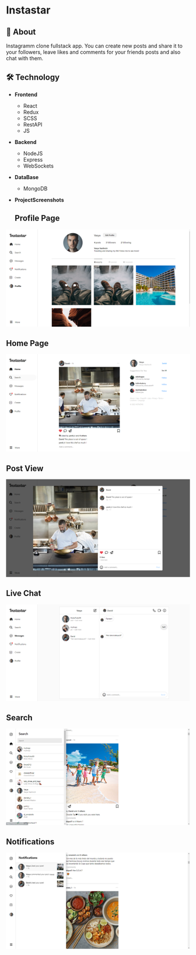 # Instastar


## 📜 About

Instagramm clone fullstack app.
You can create new posts and share it to your followers, leave likes and comments for your friends posts and also chat with them. 
## 🛠 Technology

- **Frontend**
  - React
  - Redux
  - SCSS
  - RestAPI
  - JS

- **Backend**
  - NodeJS
  - Express
  - WebSockets
    
- **DataBase**
  - MongoDB

- **ProjectScreenshots**

  
  ## Profile Page
  
![InstastarImage](img/insta1.png)


  ## Home Page
  
![InstastarImage](img/insta2.png)


  ## Post View
![InstastarImage](img/insta3.png)
  ## Live Chat
![InstastarImage](img/insta4.png)
  ## Search
![InstastarImage](img/insta5.png)
  ## Notifications
![InstastarImage](img/insta6.png)

